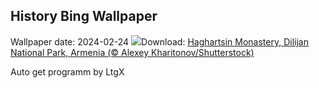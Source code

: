 ## History Bing Wallpaper
Wallpaper date: 2024-02-24
![](https://www.bing.com/th?id=OHR.HaghartsinMonastery_EN-US2523109486_UHD.jpg&w=1000)Download: [Haghartsin Monastery, Dilijan National Park, Armenia (© Alexey Kharitonov/Shutterstock)](https://www.bing.com/th?id=OHR.HaghartsinMonastery_EN-US2523109486_UHD.jpg)

Auto get programm by LtgX
